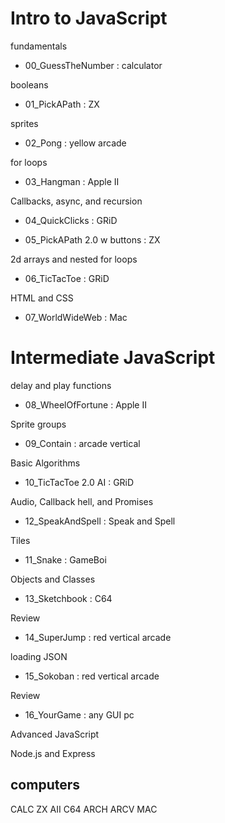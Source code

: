 # Intro to JavaScript

fundamentals

- 00_GuessTheNumber : calculator

booleans

- 01_PickAPath : ZX

sprites

- 02_Pong : yellow arcade

for loops

- 03_Hangman : Apple II

Callbacks, async, and recursion

- 04_QuickClicks : GRiD

- 05_PickAPath 2.0 w buttons : ZX

2d arrays and nested for loops

- 06_TicTacToe : GRiD

HTML and CSS

- 07_WorldWideWeb : Mac

# Intermediate JavaScript

delay and play functions

- 08_WheelOfFortune : Apple II

Sprite groups

- 09_Contain : arcade vertical

Basic Algorithms

- 10_TicTacToe 2.0 AI : GRiD

Audio, Callback hell, and Promises

- 12_SpeakAndSpell : Speak and Spell

Tiles

- 11_Snake : GameBoi

Objects and Classes

- 13_Sketchbook : C64

Review

- 14_SuperJump : red vertical arcade

loading JSON

- 15_Sokoban : red vertical arcade

Review

- 16_YourGame : any GUI pc

Advanced JavaScript

Node.js and Express

## computers

CALC
ZX
AII
C64
ARCH
ARCV
MAC
